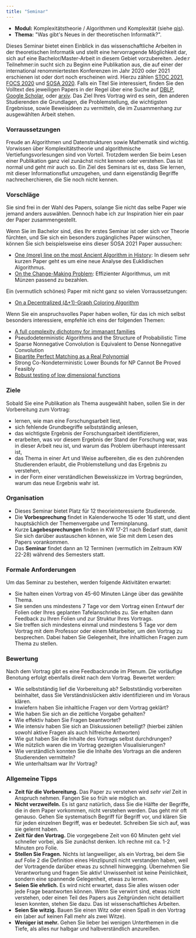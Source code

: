 ```yaml
---
title: "Seminar"
---
```


- **Modul:** Komplexitätstheorie / Algorithmen und Komplexität (siehe [qis](https://qis.server.uni-frankfurt.de/qisserver/rds?state=verpublish&status=init&vmfile=no&moduleCall=webInfo&publishConfFile=webInfo&publishSubDir=veranstaltung&veranstaltung.veranstid=313517)).
- **Thema:** "Was gibt's Neues in der theoretischen Informatik?".

Dieses Seminar bietet einen Einblick in das wissenschaftliche Arbeiten in der theoretischen Informatik und stellt eine hervorragende Möglichkeit dar, sich auf eine Bachelor/Master-Arbeit in diesem Gebiet vorzubereiten.
Jede:r Teilnehmer:in sucht sich zu Beginn eine Publikation aus, die auf einer der international renommiertesten Konferenzen im Jahr 2020 oder 2021 erschienen ist oder dort noch erscheinen wird.
Hierzu zählen [STOC 2021](http://acm-stoc.org/stoc2021/accepted-papers.html), [FOCS 2020](https://dblp.dagstuhl.de/db/conf/focs/focs2020.html) und [SOSA 2020](https://dblp.dagstuhl.de/db/conf/soda/sosa2020.html). Falls ein Titel Sie interessiert, finden Sie den Volltext des jeweiligen Papers in der Regel über eine Suche auf [DBLP](https://dblp.dagstuhl.de/), [Google Scholar](https://scholar.google.com), oder [arxiv](https://arxiv.org).
Das Ziel Ihres Vortrag wird es sein, den anderen Studierenden die Grundlagen, die Problemstellung, die wichtigsten Ergebnisse, sowie Beweisideen zu vermitteln, die im Zusammenhang zur ausgewählten Arbeit stehen.

### Vorraussetzungen

Freude an Algorithmen und Datenstrukturen sowie Mathematik sind wichtig. Vorwissen über Komplexitätstheorie und algorithmische Vertiefungsvorlesungen sind von Vorteil. Trotzdem werden Sie beim Lesen einer Publikation ganz viel zunächst nicht kennen oder verstehen. Das ist normal und geht mir auch so. Ein Ziel des Seminars ist es, dass Sie lernen, mit dieser Informationsflut umzugehen, und dann eigenständig Begriffe nachrecherchieren, die Sie noch nicht kennen.

### Vorschläge
Sie sind frei in der Wahl des Papers, solange Sie nicht das selbe Paper wie jemand anders auswählen. Dennoch habe ich zur Inspiration hier ein paar der Paper zusammengestellt.

Wenn Sie im Bachelor sind, dies Ihr erstes Seminar ist oder sich vor Theorie fürchten, und Sie sich ein besonders zugängliches Paper wünschen, können Sie sich beispielsweise eins dieser SOSA 2021 Paper aussuchen:
- [One (more) line on the most Ancient Algorithm in History](https://doi.org/10.1137/1.9781611976014.3): In diesem sehr kurzen Paper geht es um eine neue Analyse des Euklidischen Algorithmus.
- [On the Change-Making Problem](https://epubs.siam.org/doi/10.1137/1.9781611976014.7): Effizienter Algorithmus, um mit Münzen passend zu bezahlen.

Ein (vermutlich schönes) Paper mit nicht ganz so vielen Vorraussetzungen:
- [On a Decentralized (Δ+1)-Graph Coloring Algorithm](https://epubs.siam.org/doi/10.1137/1.9781611976014.13)

Wenn Sie ein anspruchsvolles Paper haben wollen, für das ich mich selbst besonders interessiere, empfehle ich eins der folgenden Themen:
- [A full complexity dichotomy for immanant families](https://arxiv.org/abs/2102.04340)
- Pseudodeterministic Algorithms and the Structure of Probabilistic Time
- Sparse Nonnegative Convolution is Equivalent to Dense Nonnegative Convolution
- [Bipartite Perfect Matching as a Real Polynomial](https://arxiv.org/abs/2001.07642)
- Strong Co-Nondeterministic Lower Bounds for NP Cannot Be Proved Feasibly
- [Robust testing of low dimensional functions](https://arxiv.org/abs/2004.11642)

### Ziele

Sobald Sie eine Publikation als Thema ausgewählt haben, sollen Sie in der Vorbereitung zum Vortrag:
- lernen, wie man eine Forschungsarbeit liest,
- sich fehlende Grundbegriffe selbstständig anlesen,
- das wichtigste Ergebnis der Forschungsarbeit identifizieren,
- erarbeiten, was vor diesem Ergebnis der Stand der Forschung war, was in dieser Arbeit neu ist, und warum das Problem überhaupt interessant ist,
- das Thema in einer Art und Weise aufbereiten, die es den zuhörenden Studierenden erlaubt, die Problemstellung und das Ergebnis zu verstehen,
- in der Form einer verständlichen Beweisskizze im Vortrag begründen, warum das neue Ergebnis wahr ist.


### Organisation

- Dieses Seminar bietet Platz für 12 theorieinteressierte Studierende.
- Die **Vorbesprechung** findet in Kalenderwoche 15 oder 16 statt, und dient hauptsächlich der Themenvergabe und Terminplanung.
- Kurze **Lagebesprechungen** finden in KW 17-21 nach Bedarf statt, damit Sie sich darüber austauschen können, wie Sie mit dem Lesen des Papers vorankommen.
- Das **Seminar** findet dann an 12 Terminen (vermutlich im Zeitraum KW 22-28) während des Semesters statt.


### Formale Anforderungen

Um das Seminar zu bestehen, werden folgende Aktivitäten erwartet:

- Sie halten einen Vortrag von 45-60 Minuten Länge über das gewählte Thema.
- Sie senden uns mindestens 7 Tage vor dem Vortrag einen Entwurf der Folien oder Ihres geplanten Tafelanschriebs zu. Sie erhalten dann Feedback zu Ihren Folien und zur Struktur Ihres Vortrags.
- Sie treffen sich mindestens einmal und mindestens 5 Tage vor dem Vortrag mit dem Professor oder einem Mitarbeiter, um den Vortrag zu besprechen. Dabei haben Sie Gelegenheit, Ihre inhaltlichen Fragen zum Thema zu stellen.


### Bewertung

Nach dem Vortrag gibt es eine Feedbackrunde im Plenum. Die vorläufige Benotung erfolgt ebenfalls direkt nach dem Vortrag. Bewertet werden:

- Wie selbstständig lief die Vorbereitung ab? Selbstständig vorbereiten beinhaltet, dass Sie Verständnislücken aktiv identifizieren und im Voraus klären.
- Inwiefern haben Sie inhaltliche Fragen vor dem Vortrag geklärt?
- Wie haben Sie sich an die zeitliche Vorgabe gehalten?
- Wie effektiv haben Sie Fragen beantwortet?
- Wie intensiv haben Sie sich an Diskussionen beteiligt? (hierbei zählen sowohl aktive Fragen als auch hilfreiche Antworten)
- Wie gut haben Sie die Inhalte des Vortrags selbst durchdrungen?
- Wie nützlich waren die im Vortrag gezeigten Visualisierungen?
- Wie verständlich konnten Sie die Inhalte des Vortrags an die anderen Studierenden vermitteln?
- Wie unterhaltsam war Ihr Vortrag?

### Allgemeine Tipps

- **Zeit für die Vorbereitung.** Das Paper zu verstehen wird *sehr viel* Zeit in Anspruch nehmen. Fangen Sie so früh wie möglich an.
- **Nicht verzweifeln.** Es ist ganz natürlich, dass Sie die Hälfte der Begriffe, die in dem Paper vorkommen, nicht verstehen werden. Das geht mir oft genauso. Gehen Sie systematisch Begriff für Begriff vor, und klären Sie für jeden einzelnen Begriff, was er bedeutet. Schreiben Sie sich auf, was sie gelernt haben.
- **Zeit für den Vortrag.** Die vorgegebene Zeit von 60 Minuten geht viel schneller vorbei, als Sie zunächst denken. Ich rechne mit ca. 1-2 Minuten pro Folie.
- **Stellen Sie Fragen.** Nichts ist langweiliger, als ein Vortrag, bei dem Sie auf Folie 2 die Definition eines Hinzlipunzli nicht verstanden haben, weil der Vortragende darüber etwas zu schnell hinwegging. Übernehmen Sie Verantwortung und fragen Sie aktiv! Unwissenheit ist keine Peinlichkeit, sondern eine spannende Gelegenheit, etwas zu lernen.
- **Seien Sie ehrlich.** Es wird nicht erwartet, dass Sie alles wissen oder jede Frage beantworten können. Wenn Sie verwirrt sind, etwas nicht verstehen, oder einen Teil des Papers aus Zeitgründen nicht detailliert lesen konnten, stehen Sie dazu. Das ist wissenschaftliches Arbeiten.
- **Seien Sie witzig.** Bauen Sie einen Witz oder einen Spaß in den Vortrag ein (aber auf keinen Fall mehr als zwei Witze).
- **Weniger ist mehr.** Gehen Sie lieber bei wenigen Unterthemen in die Tiefe, als alles nur halbgar und halbverständlich anzureißen.
